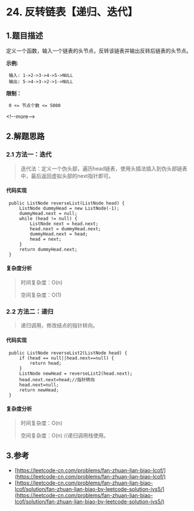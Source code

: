 # 24. 反转链表【递归、迭代】

## 1.题目描述

定义一个函数，输入一个链表的头节点，反转该链表并输出反转后链表的头节点。

**示例:**

```text
 输入: 1->2->3->4->5->NULL
 输出: 5->4->3->2->1->NULL
```

**限制：**

```text
 0 <= 节点个数 <= 5000
```

&lt;!--more--&gt;

## 2.解题思路

### 2.1 方法一：迭代

> 迭代法：定义一个伪头部，遍历head链表，使用头插法插入到伪头部链表中，最后返回虚拟头部的next指针即可。

#### 代码实现

```text
 public ListNode reverseList(ListNode head) {
     ListNode dummyHead = new ListNode(-1);
     dummyHead.next = null;
     while (head != null) {
         ListNode next = head.next;
         head.next = dummyHead.next;
         dummyHead.next = head;
         head = next;
     }
     return dummyHead.next;
 }
```

#### 复杂度分析

> 时间复杂度：O\(n\)
>
> 空间复杂度：O\(1\)

### 2.2 方法二：递归

> 递归调用，修改结点的指针转向。

#### 代码实现

```text
 public ListNode reverseList2(ListNode head) {
     if (head == null||head.next==null) {
         return head;
     }
     ListNode newHead = reverseList2(head.next);
     head.next.next=head;//指针转向
     head.next=null;
     return newHead;
 }
```

#### 复杂度分析

> 时间复杂度：O\(n\)
>
> 空间复杂度：O\(n\) //递归调用栈使用。

## 3.参考

* [https://leetcode-cn.com/problems/fan-zhuan-lian-biao-lcof/](https://leetcode-cn.com/problems/fan-zhuan-lian-biao-lcof/)
* [https://leetcode-cn.com/problems/fan-zhuan-lian-biao-lcof/solution/fan-zhuan-lian-biao-by-leetcode-solution-jvs5/](https://leetcode-cn.com/problems/fan-zhuan-lian-biao-lcof/solution/fan-zhuan-lian-biao-by-leetcode-solution-jvs5/)

